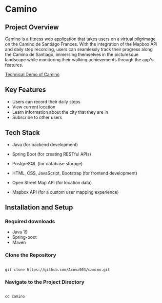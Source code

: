 
# Camino

## Project Overview

Camino is a fitness web application that takes users on a virtual pilgrimage on the Camino de Santiago Frances. With the integration of the Mapbox API and daily step recording, users can seamlessly track their progress along the Camino de Santiago, immersing themselves in the picturesque landscape while monitoring their walking achievements through the app's features.

[Technical Demo of Camino](https://vimeo.com/836191581?share=copy)

## Key Features

- Users can record their daily steps
- View current location
- Learn information about the city that they are in
- Subscribe to other users

## Tech Stack

-   Java (for backend development)
    
-   Spring Boot (for creating RESTful APIs)
        
-   PostgreSQL (for database storage)
    
-   HTML, CSS, JavaScript, Bootstrap (for frontend development)
    
-   Open Street Map API (for location data)
        
-   Mapbox API (for a custom user mapping experience)

## Installation and Setup

### Required downloads
- Java 19
- Spring-boot
- Maven

### Clone the Repository

  

```

git clone https://github.com/Acova003/camino.git

```


  

### Navigate to the Project Directory

  

```

cd camino

```

